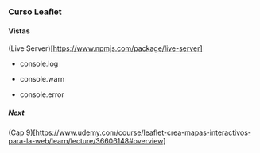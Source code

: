 ### Curso Leaflet

#### Vistas

(Live Server)[https://www.npmjs.com/package/live-server]

* console.log

* console.warn

* console.error

##### Next
(Cap 9)[https://www.udemy.com/course/leaflet-crea-mapas-interactivos-para-la-web/learn/lecture/36606148#overview]
